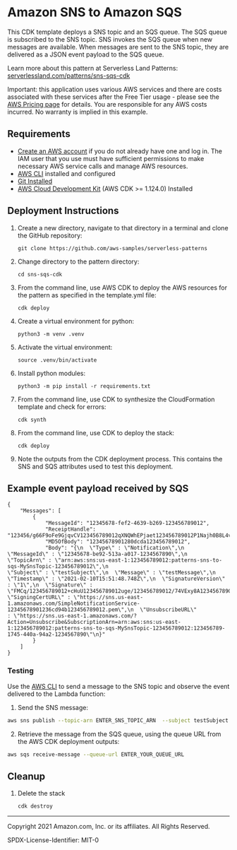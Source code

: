 # Amazon SNS to Amazon SQS

This CDK template deploys a SNS topic and an SQS queue. The SQS queue is subscribed to the SNS topic. SNS invokes the SQS queue when new messages are available. When messages are sent to the SNS topic, they are delivered as a JSON event payload to the SQS queue.

Learn more about this pattern at Serverless Land Patterns: [serverlessland.com/patterns/sns-sqs-cdk](https://serverlessland.com/patterns/sns-sqs-cdk)

Important: this application uses various AWS services and there are costs associated with these services after the Free Tier usage - please see the [AWS Pricing page](https://aws.amazon.com/pricing/) for details. You are responsible for any AWS costs incurred. No warranty is implied in this example.

## Requirements

* [Create an AWS account](https://portal.aws.amazon.com/gp/aws/developer/registration/index.html) if you do not already have one and log in. The IAM user that you use must have sufficient permissions to make necessary AWS service calls and manage AWS resources.
* [AWS CLI](https://docs.aws.amazon.com/cli/latest/userguide/install-cliv2.html) installed and configured
* [Git Installed](https://git-scm.com/book/en/v2/Getting-Started-Installing-Git)
* [AWS Cloud Development Kit](https://docs.aws.amazon.com/cdk/latest/guide/getting_started.html) (AWS CDK >= 1.124.0) Installed

## Deployment Instructions

1. Create a new directory, navigate to that directory in a terminal and clone the GitHub repository:
    ``` 
    git clone https://github.com/aws-samples/serverless-patterns
    ```
2. Change directory to the pattern directory:
    ```
    cd sns-sqs-cdk
    ```
3. From the command line, use AWS CDK to deploy the AWS resources for the pattern as specified in the template.yml file:
    ```
    cdk deploy
    ```
4. Create a virtual environment for python:
    ```
    python3 -m venv .venv
    ```
5. Activate the virtual environment:
    ```
    source .venv/bin/activate
    ```
6. Install python modules:
    ```
    python3 -m pip install -r requirements.txt
    ```
7. From the command line, use CDK to synthesize the CloudFormation template and check for errors:
    ```
    cdk synth
    ```
8. From the command line, use CDK to deploy the stack:
    ```
    cdk deploy
    ```
9. Note the outputs from the CDK deployment process. This contains the SNS and SQS attributes used to test this deployment.

## Example event payload received by SQS

```
{
    "Messages": [
        {
            "MessageId": "12345678-fef2-4639-b269-123456789012",
            "ReceiptHandle": "123456/g66F9oFe9GjqvCV123456789012qXNQWhEPjaet123456789012P1Najh0B8L4v123456789012tMhDCW8+4HemB123456789012PzU2ZccaD+TRQA6eo123456789012FEz123456789012AeJt4q123456789012xVHh7nEtwEW6/123456789012a9uXzmVl123456789012YRr/slwbLOz3H41234567890129Okiu2rM12345678901231H/5wS123456789012SJsc6juhL5RLLtlJg7GyZcfekyHR7MpVOR123456789012pqh7pJNTa1nFZwfZS2Z123456789012Y0K5d+0xyglCvxfpmg+RzH0ZKIhxN123456789012Nn9PRiTl",
            "MD5OfBody": "12345678901280dcda123456789012",
            "Body": "{\n  \"Type\" : \"Notification\",\n  \"MessageId\" : \"12345678-be92-513a-a017-1234567890\",\n  \"TopicArn\" : \"arn:aws:sns:us-east-1:123456789012:patterns-sns-to-sqs-MySnsTopic-123456789012\",\n  
\"Subject\" : \"testSubject\",\n  \"Message\" : \"testMessage\",\n  \"Timestamp\" : \"2021-02-10T15:51:48.748Z\",\n  \"SignatureVersion\" : \"1\",\n  \"Signature\" : \"FMCq/123456789012+cHuU123456789012uge/123456789012/74VExy8A1234567890120LfxjMZvR123456789012pxk6YasI123456789012S7N/CM+qhHOs94lVfdu8zjauMMvRBfBL22qsU14iPB8DTHTuK766DT2IAh+eNTY123456789012u2c8D4gdzl123456789012rpqyf3j123456789012L+BIYpANf123456789012TjxeXNS+Mxh123456789012sq4cAjIqB7CA123456789012j+YpeK123456789012CMulNP282ME123456789012GjIUG6K65MKpA==\",\n  \"SigningCertURL\" : \"https://sns.us-east-1.amazonaws.com/SimpleNotificationService-12345678901236cd94b123456789012.pem\",\n  \"UnsubscribeURL\" 
: \"https://sns.us-east-1.amazonaws.com/?Action=Unsubscribe&SubscriptionArn=arn:aws:sns:us-east-1:123456789012:patterns-sns-to-sqs-MySnsTopic-123456789012:123456789-1745-440a-94a2-1234567890\"\n}"
        }
    ]
}
```
### Testing

Use the [AWS CLI](https://aws.amazon.com/cli/) to send a message to the SNS topic and observe the event delivered to the Lambda function:

1. Send the SNS message:

```bash
aws sns publish --topic-arn ENTER_SNS_TOPIC_ARN  --subject testSubject --message testMessage
```
2. Retrieve the message from the SQS queue, using the queue URL from the AWS CDK deployment outputs:
```bash
aws sqs receive-message --queue-url ENTER_YOUR_QUEUE_URL
```

## Cleanup
 
1. Delete the stack
    ```bash
    cdk destroy
    ```
----
Copyright 2021 Amazon.com, Inc. or its affiliates. All Rights Reserved.

SPDX-License-Identifier: MIT-0
